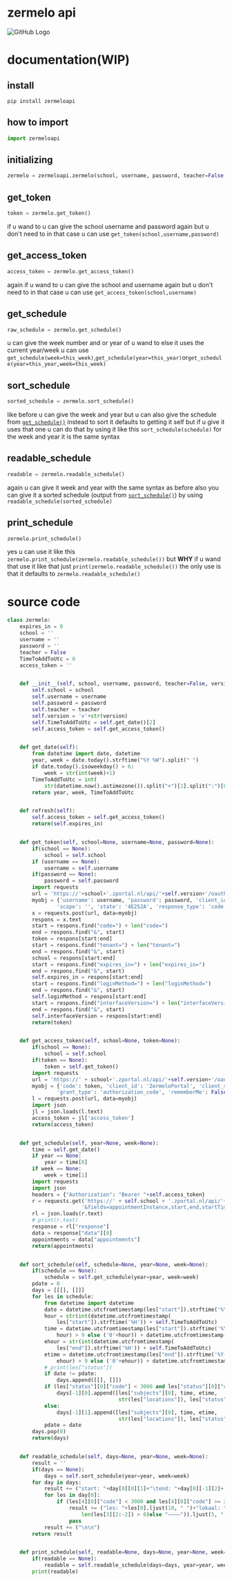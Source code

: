 # zermelo api
![GitHub Logo](https://ozhw.zportal.nl/static/v/21.09j64/img/zermelo2013.svg)
# documentation(WIP)


## install

```properties
pip install zermeloapi
```

## how to import
```python
import zermeloapi
```
## initializing
```python
zermelo = zermeloapi.zermelo(school, username, password, teacher=False, version=3)
```
## get_token
```python
token = zermelo.get_token()
```
if u wand to u can give the school username and password again but u don't need to in that case u can use `get_token(school,username,password)`
## get_access_token
```python
access_token = zermelo.get_access_token()
```
again if u wand to u can give the school and username again but u don't need to in that case u can use `get_access_token(school,username)`
## get_schedule
```python
raw_schedule = zermelo.get_schedule()
```
u can give the week number and or year of u wand to else it uses the current year/week u can use `get_schedule(week=this_week)`,`get_schedule(year=this_year)`or`get_schedule(year=this_year,week=this_week)`
## sort_schedule
```python
sorted_schedule = zermelo.sort_schedule()
```
like before u can give the week and year but u can also give the schedule from [`get_schedule()`](#get_schedule) instead to sort it defaults to getting it self but if u give it uses that one u can do that by using it like this `sort_schedule(schedule)` for the week and year it is the same syntax
## readable_schedule
```python
readable = zermelo.readable_schedule()
```
again u can give it week and year with the same syntax as before also you can give it a sorted schedule (output from [`sort_schedule()`](#sort_schedule)) by using `readable_schedule(sorted_schedule)`
## print_schedule
```python
zermelo.print_schedule()
```
yes u can use it like this `zermelo.print_schedule(zermelo.readable_schedule())` but **WHY** if u wand that use it like that just `print(zermelo.readable_schedule())` the only use is that it defaults to `zermelo.readable_schedule()`
# source code
```python
class zermelo:
    expires_in = 0
    school = ''
    username = ''
    password = ''
    teacher = False
    TimeToAddToUtc = 0
    access_token = ''


    def __init__(self, school, username, password, teacher=False, version=3):
        self.school = school
        self.username = username
        self.password = password
        self.teacher = teacher
        self.version = 'v'+str(version)
        self.TimeToAddToUtc = self.get_date()[2]
        self.access_token = self.get_access_token()


    def get_date(self):
        from datetime import date, datetime
        year, week = date.today().strftime("%Y %W").split(" ")
        if date.today().isoweekday() > 6:
            week = str(int(week)+1)
        TimeToAddToUtc = int(
            str(datetime.now().astimezone()).split("+")[1].split(":")[0])
        return year, week, TimeToAddToUtc


    def refresh(self):
        self.access_token = self.get_access_token()
        return(self.expires_in)


    def get_token(self, school=None, username=None, password=None):
        if(school == None):
            school = self.school
        if (username == None):
            username = self.username
        if(password == None):
            password = self.password
        import requests
        url = 'https://'+school+'.zportal.nl/api/'+self.version+'/oauth'
        myobj = {'username': username, 'password': password, 'client_id': 'OAuthPage', 'redirect_uri': '/main/',
                'scope': '', 'state': '4E252A', 'response_type': 'code', 'tenant': school}
        x = requests.post(url, data=myobj)
        respons = x.text
        start = respons.find("code=") + len("code=")
        end = respons.find("&", start)
        token = respons[start:end]
        start = respons.find("tenant=") + len("tenant=")
        end = respons.find("&", start)
        school = respons[start:end]
        start = respons.find("expires_in=") + len("expires_in=")
        end = respons.find("&", start)
        self.expires_in = respons[start:end]
        start = respons.find("loginMethod=") + len("loginMethod=")
        end = respons.find("&", start)
        self.loginMethod = respons[start:end]
        start = respons.find("interfaceVersion=") + len("interfaceVersion=")
        end = respons.find("&", start)
        self.interfaceVersion = respons[start:end]
        return(token)


    def get_access_token(self, school=None, token=None):
        if(school == None):
            school = self.school
        if(token == None):
            token = self.get_token()
        import requests
        url = 'https://' + school+'.zportal.nl/api/'+self.version+'/oauth/token'
        myobj = {'code': token, 'client_id': 'ZermeloPortal', 'client_secret': 42,
                'grant_type': 'authorization_code', 'rememberMe': False}
        l = requests.post(url, data=myobj)
        import json
        jl = json.loads(l.text)
        access_token = jl['access_token']
        return(access_token)


    def get_schedule(self, year=None, week=None):
        time = self.get_date()
        if year == None:
            year = time[0]
        if week == None:
            week = time[1]
        import requests
        import json
        headers = {"Authorization": "Bearer "+self.access_token}
        r = requests.get('https://' + self.school + '.zportal.nl/api/'+self.version+'/liveschedule?'+("teacher" if (self.teacher) else "student")+'='+self.username+'&week='+str(year)+str(week) +
                        '&fields=appointmentInstance,start,end,startTimeSlotName,endTimeSlotName,subjects,groups,locations,teachers,cancelled,changeDescription,schedulerRemark,content,appointmentType', headers=headers)
        rl = json.loads(r.text)
        # print(r.text)
        response = rl["response"]
        data = response["data"][0]
        appointments = data["appointments"]
        return(appointments)


    def sort_schedule(self, schedule=None, year=None, week=None):
        if(schedule == None):
            schedule = self.get_schedule(year=year, week=week)
        pdate = 0
        days = [[[], []]]
        for les in schedule:
            from datetime import datetime
            date = datetime.utcfromtimestamp(les["start"]).strftime('%Y%m%d')
            hour = str(int(datetime.utcfromtimestamp(
                les["start"]).strftime('%H')) + self.TimeToAddToUtc)
            time = datetime.utcfromtimestamp(les["start"]).strftime('%Y-%m-%d ') + (hour if int(
                hour) > 9 else ('0'+hour)) + datetime.utcfromtimestamp(les["start"]).strftime(':%M')
            ehour = str(int(datetime.utcfromtimestamp(
                les["end"]).strftime('%H')) + self.TimeToAddToUtc)
            etime = datetime.utcfromtimestamp(les["end"]).strftime('%Y-%m-%d ') + (ehour if int(
                ehour) > 9 else ('0'+ehour)) + datetime.utcfromtimestamp(les["end"]).strftime(':%M')
            # print(les["status"])
            if date != pdate:
                days.append([[], []])
            if (les["status"][0]["code"] < 3000 and les["status"][0]["code"] >= 2000):
                days[-1][0].append([les["subjects"][0], time, etime,
                                    str(les["locations"]), les["status"], les["online"]])
            else:
                days[-1][1].append([les["subjects"][0], time, etime,
                                    str(les["locations"]), les["status"], les["online"]])
            pdate = date
        days.pop(0)
        return(days)


    def readable_schedule(self, days=None, year=None, week=None):
        result = ''
        if(days == None):
            days = self.sort_schedule(year=year, week=week)
        for day in days:
            result += ("start: "+day[0][0][1]+"\tend: "+day[0][-1][2]+'\n')
            for les in day[0]:
                if (les[4][0]["code"] < 3000 and les[4][0]["code"] >= 2000):
                    result += ("les: "+les[0].ljust(10, " ")+"lokaal: "+("📷"if(les[5])else (les[3][2:-2]if(
                        len(les[3][2:-2]) > 0)else "————")).ljust(5, " ")+"\tstart: "+les[1]+"\tend: "+les[2]+'\n')
                    pass
            result += ("\n\n")
        return result


    def print_schedule(self, readable=None, days=None, year=None, week=None):
        if(readable == None):
            readable = self.readable_schedule(days=days, year=year, week=week)
        print(readable)
```